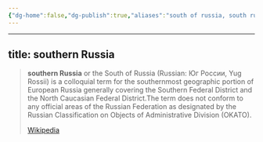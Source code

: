 ```yaml
---
{"dg-home":false,"dg-publish":true,"aliases":"south of russia, south russia, Юг России, Yug Rossii, Southern Federal District","locations":null,"tag":null,"date":null,"location":[48.6975445,44.5136113],"title":"Southern Russia, улица Степана Разина, Ворошиловский район, Volgograd, Volgograd Oblast, Southern Federal District, 400001, Russia","permalink":"/maps/southern-russia-ulicza-stepana-razina-voroshilovskij-rajon-volgograd-volgograd-oblast-southern-federal-district-400001-russia/","dgHomeLink":true,"dgPassFrontmatter":true}
---
```


---

title: southern Russia
---

> **southern Russia** or the South of Russia (Russian: Юг России, Yug Rossii) is a colloquial term for the southernmost geographic portion of European Russia generally covering the Southern Federal District and the North Caucasian Federal District.The term does not conform to any official areas of the Russian Federation as designated by the Russian Classification on Objects of Administrative Division (OKATO).
>
> [Wikipedia](https://en.wikipedia.org/wiki/Southern%20Russia)
